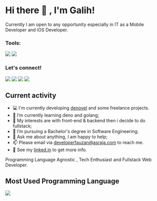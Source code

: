 # Hi there 👋 , I'm Galih!
Currently I am open to any opportunity especially in IT as a Mobile Developer and iOS Developer. 

### Tools:
<p>
    <img src="https://img.shields.io/badge/Text%20Editor-Visual%20Studio%20Code-blue?&logo=visual%20studio%20code&logoColor=blue" />
    <img src="https://gpvc.arturio.dev/galihrasta320" />
</p>

### Let's connect!
<p>
    <a href="https://galih-ckt.my.id" target="blank"><img src="https://img.shields.io/badge/Website-https://galih-ckt.my.id-green?" /></a>
    <a href="https://www.linkedin.com/in/galih-sukristyan-saputa-033854192/" target="blank"><img src="https://img.shields.io/badge/Galih_TheRasta-30302f?style=flat&logo=linkedin" /></a>
    <a href="https://https://twitter.com/mylifeaboutcode" target="blank"><img src="https://img.shields.io/badge/@mylifeaboutcode-30302f?style=flat&logo=twitter" /></a>
    <a href="https://www.paypal.me/gewdfe" target="blank"><img src="https://ionicabizau.github.io/badges/paypal.svg" /></a>
</p>

## Current activity

- 💻 I'm currently developing <a href="https://github.com/fauzan121002/denovel/tree/development">denovel</a> and some freelance projects.
- 📖 I’m currently learning deno and golang;
- 🤔 My interests are with front-end & backend then i decide to do fullstack;
- 💼 I’m pursuing a Bachelor's degree in Software Engineering;
- 💬 Ask me about anything, I am happy to help;
- 📫 Please email via developerfauzan@asraja.com to reach me.
- 📝 See my <a href="https://www.linkedin.com/in/developerfauzan/">linked.in</a> to get more info.

Programming Language Agnostic , Tech Enthusiast and Fullstack Web Developer.

## Most Used Programming Language

<img src="https://github-readme-stats.vercel.app/api/top-langs/?username=galihrasta320&theme=vue">
